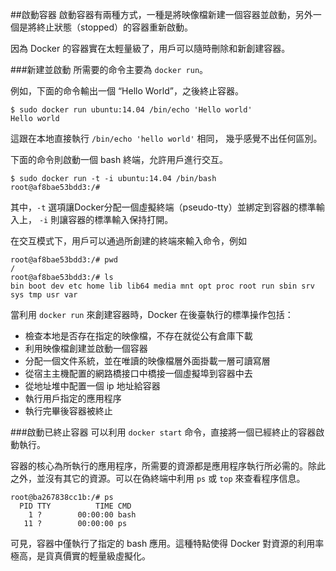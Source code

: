 ##啟動容器
啟動容器有兩種方式，一種是將映像檔新建一個容器並啟動，另外一個是將終止狀態（stopped）的容器重新啟動。

因為 Docker 的容器實在太輕量級了，用戶可以隨時刪除和新創建容器。

###新建並啟動
所需要的命令主要為 `docker run`。

例如，下面的命令輸出一個 “Hello World”，之後終止容器。
```
$ sudo docker run ubuntu:14.04 /bin/echo 'Hello world'
Hello world
```
這跟在本地直接執行 `/bin/echo 'hello world'` 相同， 幾乎感覺不出任何區別。

下面的命令則啟動一個 bash 終端，允許用戶進行交互。
```
$ sudo docker run -t -i ubuntu:14.04 /bin/bash
root@af8bae53bdd3:/#
```
其中，`-t` 選項讓Docker分配一個虛擬終端（pseudo-tty）並綁定到容器的標準輸入上， `-i` 則讓容器的標準輸入保持打開。

在交互模式下，用戶可以通過所創建的終端來輸入命令，例如
```
root@af8bae53bdd3:/# pwd
/
root@af8bae53bdd3:/# ls
bin boot dev etc home lib lib64 media mnt opt proc root run sbin srv sys tmp usr var
```

當利用 `docker run` 來創建容器時，Docker 在後臺執行的標準操作包括：

* 檢查本地是否存在指定的映像檔，不存在就從公有倉庫下載
* 利用映像檔創建並啟動一個容器
* 分配一個文件系統，並在唯讀的映像檔層外面掛載一層可讀寫層
* 從宿主主機配置的網路橋接口中橋接一個虛擬埠到容器中去
* 從地址堆中配置一個 ip 地址給容器
* 執行用戶指定的應用程序
* 執行完畢後容器被終止

###啟動已終止容器
可以利用 `docker start` 命令，直接將一個已經終止的容器啟動執行。

容器的核心為所執行的應用程序，所需要的資源都是應用程序執行所必需的。除此之外，並沒有其它的資源。可以在偽終端中利用 `ps` 或 `top` 來查看程序信息。
```
root@ba267838cc1b:/# ps
  PID TTY          TIME CMD
    1 ?        00:00:00 bash
   11 ?        00:00:00 ps
```
可見，容器中僅執行了指定的 bash 應用。這種特點使得 Docker 對資源的利用率極高，是貨真價實的輕量級虛擬化。
